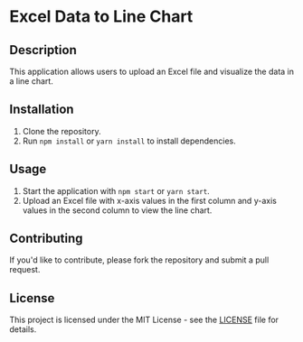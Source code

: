 # Excel Data to Line Chart

## Description

This application allows users to upload an Excel file and visualize the data in a line chart.

## Installation

1. Clone the repository.
2. Run `npm install` or `yarn install` to install dependencies.

## Usage

1. Start the application with `npm start` or `yarn start`.
2. Upload an Excel file with x-axis values in the first column and y-axis values in the second column to view the line chart.

## Contributing

If you'd like to contribute, please fork the repository and submit a pull request.

## License

This project is licensed under the MIT License - see the [LICENSE](LICENSE) file for details.
